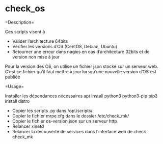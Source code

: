 # check_os

=Description=

Ces scripts visent à

* Valider l’architecture 64bits
* Vérifier les versions d’OS (CentOS, Debian, Ubuntu)
* Retourner une erreur dans nagios en cas d’architecture 32bits et de version non mise à jour

Pour la version des OS, on utilise un fichier json stocké sur un serveur web. C’est ce fichier qu’il faut mettre à jour lorsqu’une nouvelle version d’OS est publiée

=Usage=

Installer les dépendances nécessaires 
 apt install python3 python3-pip 
 pip3 install distro

* Copier les scripts .py dans /opt/scripts/ 
* Copier le fichier mrpe.cfg dans le dossier /etc/check_mk/ 
* Copier le fichier os-version.json sur un serveur http
* Relancer xinetd 
* Relancer la decouverte de services dans l’interface web de check check_mk
